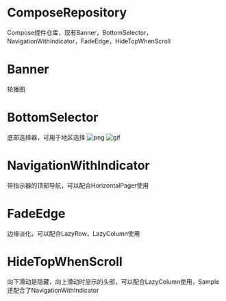 # ComposeRepository
Compose控件仓库，现有Banner，BottomSelector，NavigationWithIndicator，FadeEdge，HideTopWhenScroll

# Banner
轮播图

# BottomSelector
底部选择器，可用于地区选择
![png](https://pan-yz.chaoxing.com/external/m/file/748272609271209984)
![gif](https://pan-yz.chaoxing.com/external/m/file/748272616507637760)



# NavigationWithIndicator

带指示器的顶部导航，可以配合HorizontalPager使用

# FadeEdge

边缘淡化，可以配合LazyRow，LazyColumn使用

# HideTopWhenScroll

向下滑动是隐藏，向上滑动时显示的头部，可以配合LazyColumn使用，Sample还配合了NavigationWithIndicator
